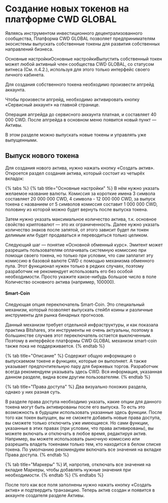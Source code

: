 # Создание новых токенов на платформе CWD GLOBAL

Являясь инструментом инвестиционного децентрализованного сообщества, Платформа CWD GLOBAL позволяет предпринимателям экосистемы выпускать собственные токены для развития собственных направлений бизнеса.

Основные настройкиОсновные настройкиВыпустить собственный токен может любой активный член сообщества CWD GLOBAL, со статусом витнеса (См. п.4.2.), используя для этого только интерфейс своего личного кабинета.

Для создания собственного токена необходимо произвести апгрейд аккаунта.

Чтобы произвести апгрейд, необходимо активировать кнопку «Сервисный аккаунт» на главной странице.

Операция апгрейда до сервисного аккаунта платная, и составляет 40 000 CWD. После апгрейда в основном меню появится новый пункт — Активы.

В этом разделе можно выпускать новые токены и управлять уже выпущенными.

## Выпуск нового токена

Для создания нового актива, нужно нажать кнопку «Создать актив». Откроется раздел создания актива, который состоит из четырёх вкладок:

{% tabs %}
{% tab title="Основные настройки" %}
В нём нужно указать желаемое название валюты. Комиссия за короткие имена 3 символа составляет 20 000 000 CWD, 4 символа - 12 000 000 CWD, за выпуск токена с названием от 5 символов комиссия составит 1 000 000 CWD, половину из которой можно будет вернуть после выпуска токена.

Затем нужно указать максимальное количество актива, т.к. основное свойство криптовалют — это их ограниченность. Далее нужно указать количество знаков после запятой, от этого зависит будет ли токен делимым или будет продаваться и переводиться только целиком.

Следующий шаг — понятие «Основной обменный курс». Эмитент может разрешить пользователям оплачивать системную комиссию при помощи своего токена, но только при условии, что сам заплатит эту комиссию в базовой валюте CWD с помощью механизма обменного пула. Этот функционал нужен только в редких случаях, поэтому разработчик не рекомендует использовать его без особой необходимости. Просто укажите какое-нибудь большое число в поле Количество основного актива (например, 100000).

#### Smart-Coin

Следующая опция переключатель Smart-Coin. Это специальный механизм, который позволяет выпускать стейбл коины и различные инструменты для рынка бинарных прогнозов.

Данный механизм требует отдельной инфраструктуры, и как показала практика Вitshares, эти инструменты не очень актуальны, поэтому в большинстве случаев этот переключатель остается выключенным. Поэтому в интерфейсе платформы CWD GLOBAL механизм smart-coin также пока не поддерживается.
{% endtab %}

{% tab title="Описание" %}
Содержит общую информацию о выпускаемом токене и функциях, которые он выполняет. А также указывает предпочтительную пару для биржевых торгов. Разработчик всегда рекомендуем указывать здесь CWD. Вся информация, указанная данном разделе, видна всем другим пользователям.
{% endtab %}

{% tab title="Права доступа" %}
Два визуально похожих раздела, однако у них разная суть.

В разделе права доступа необходимо указать, какие опции для данного токена могут быть активированы после его выпуска. То есть это возможность в будущем использовать указанные здесь функции. После того как токен выпущен, вы не сможете добавить новые права доступа, вы сможете только отключить уже имеющиеся. Но сами функции, указанные в этих правах (при условии, что права активированы), вы можете включать и отключать в любое время, редактируя актив. Например, вы можете использовать рыночную комиссию или разрешить владеть токенами только тем, кто находится в белом списке токена. По умолчанию рекомендуем включать все значения на вкладке Права доступа.
{% endtab %}

{% tab title="Маркеры" %}
И, напротив, отключать все значения на вкладке Маркеры, чтобы добавлять нужные значения при необходимости.
{% endtab %}
{% endtabs %}

После того как все поля заполнены нужно нажать кнопку «Создать актив» и подтвердить транзакцию. Теперь актив создан и появится в аккаунте создателя разделе Активы.
